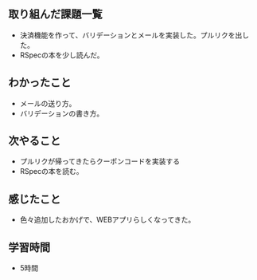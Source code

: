 ## 取り組んだ課題一覧
- 決済機能を作って、バリデーションとメールを実装した。プルリクを出した。
- RSpecの本を少し読んだ。

## わかったこと
- メールの送り方。
- バリデーションの書き方。

## 次やること
- プルリクが帰ってきたらクーポンコードを実装する
- RSpecの本を読む。

## 感じたこと
- 色々追加したおかげで、WEBアプリらしくなってきた。

## 学習時間
- 5時間
